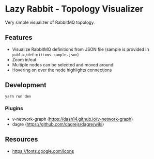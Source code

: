 Lazy Rabbit - Topology Visualizer
=================================

Very simple visualizer of RabbitMQ topology.

## Features

* Visualize RabbitMQ definitions from JSON file (sample is provided in `public/definitions-sample.json`)
* Zoom in/out
* Multiple nodes can be selected and moved around
* Hovering on over the node highlights connections 

## Development

    yarn run dev

### Plugins

* v-network-graph (https://dash14.github.io/v-network-graph)
* dagre (https://github.com/dagrejs/dagre/wiki)

## Resources

* https://fonts.google.com/icons
